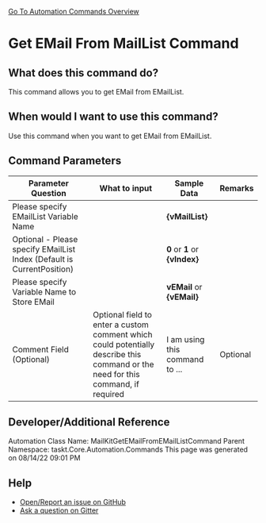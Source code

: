 <!--TITLE: Get EMail From MailList Command -->
<!-- SUBTITLE: a command in the EMail Commands group. -->
[Go To Automation Commands Overview](/automation-commands.md)


# Get EMail From MailList Command


## What does this command do?
This command allows you to get EMail from EMailList.


## When would I want to use this command?
Use this command when you want to get EMail from EMailList.


## Command Parameters
| Parameter Question   	| What to input  	|  Sample Data 	| Remarks  	|
| ---                    | ---               | ---           | ---       |
|Please specify EMailList Variable Name||**{vMailList}**||
|Optional - Please specify EMailList Index (Default is CurrentPosition)||**0** or **1** or **{vIndex}**||
|Please specify Variable Name to Store EMail||**vEMail** or **{vEMail}**||
|Comment Field (Optional)|Optional field to enter a custom comment which could potentially describe this command or the need for this command, if required|I am using this command to ...|Optional|










## Developer/Additional Reference
Automation Class Name: MailKitGetEMailFromEMailListCommand
Parent Namespace: taskt.Core.Automation.Commands
This page was generated on 08/14/22 09:01 PM


## Help
- [Open/Report an issue on GitHub](https://github.com/rcktrncn/taskt/issues/new)
- [Ask a question on Gitter](https://gitter.im/taskt-rpa/Lobby)
